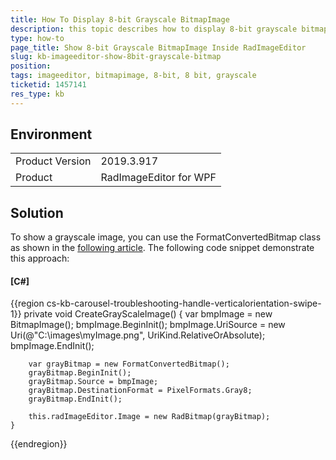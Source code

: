 ```yaml
---
title: How To Display 8-bit Grayscale BitmapImage
description: this topic describes how to display 8-bit grayscale bitmapimage in RadImageEditor control.
type: how-to
page_title: Show 8-bit Grayscale BitmapImage Inside RadImageEditor
slug: kb-imageeditor-show-8bit-grayscale-bitmap
position: 
tags: imageeditor, bitmapimage, 8-bit, 8 bit, grayscale
ticketid: 1457141
res_type: kb
---
```


## Environment
<table>
	<tbody>
		<tr>
			<td>Product Version</td>
			<td>2019.3.917</td>
		</tr>
		<tr>
			<td>Product</td>
			<td>RadImageEditor for WPF</td>
		</tr>
	</tbody>
</table>


## Solution
To show a grayscale image, you can use the FormatConvertedBitmap class as shown in the [following article](https://www.c-sharpcorner.com/uploadfile/mahesh/grayscale-image-in-wpf/). The following code snippet demonstrate this approach:

#### __[C#]__
{{region cs-kb-carousel-troubleshooting-handle-verticalorientation-swipe-1}}
	private void CreateGrayScaleImage()
	{
		var bmpImage = new BitmapImage();
		bmpImage.BeginInit();
		bmpImage.UriSource = new Uri(@"C:\images\myImage.png", UriKind.RelativeOrAbsolute);
		bmpImage.EndInit();

		var grayBitmap = new FormatConvertedBitmap();
		grayBitmap.BeginInit();
		grayBitmap.Source = bmpImage;
		grayBitmap.DestinationFormat = PixelFormats.Gray8;
		grayBitmap.EndInit();

		this.radImageEditor.Image = new RadBitmap(grayBitmap);
	}
{{endregion}}


